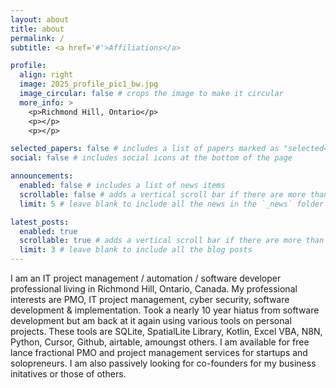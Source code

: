 ```yaml
---
layout: about
title: about
permalink: /
subtitle: <a href='#'>Affiliations</a>

profile:
  align: right
  image: 2025_profile_pic1_bw.jpg
  image_circular: false # crops the image to make it circular
  more_info: >
    <p>Richmond Hill, Ontario</p>
    <p></p>
    <p></p>

selected_papers: false # includes a list of papers marked as "selected={true}"
social: false # includes social icons at the bottom of the page

announcements:
  enabled: false # includes a list of news items
  scrollable: false # adds a vertical scroll bar if there are more than 3 news items
  limit: 5 # leave blank to include all the news in the `_news` folder

latest_posts:
  enabled: true
  scrollable: true # adds a vertical scroll bar if there are more than 3 new posts items
  limit: 3 # leave blank to include all the blog posts
---
```


I am an IT project management / automation / software developer professional living in Richmond Hill, Ontario, Canada. My professional interests are PMO, IT project management, cyber security, software development & implementation. 
Took a nearly 10 year hiatus from software development but am back at it again using various tools on personal projects. These tools are SQLite, SpatialLite Library, Kotlin, Excel VBA, N8N, Python, Cursor, Github, airtable, amoungst others. 
I am available for free lance fractional PMO and project management services for startups and solopreneurs. I am also passively looking for co-founders for my business initatives or those of others.


